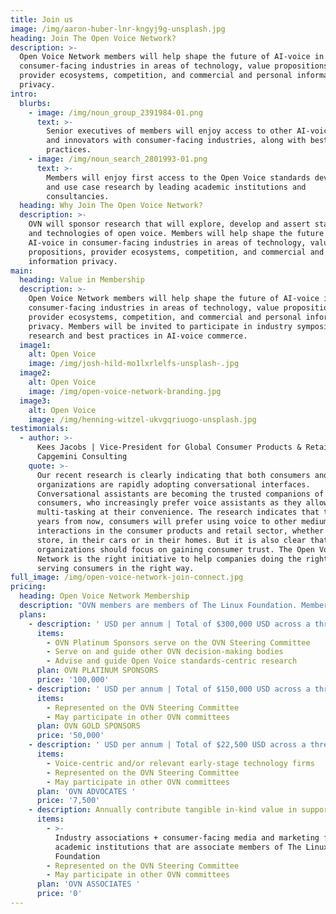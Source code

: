 ```yaml
---
title: Join us
image: /img/aaron-huber-lnr-kngyj9g-unsplash.jpg
heading: Join The Open Voice Network?
description: >-
  Open Voice Network members will help shape the future of AI-voice in
  consumer-facing industries in areas of technology, value propositions,
  provider ecosystems, competition, and commercial and personal information
  privacy.  
intro:
  blurbs:
    - image: /img/noun_group_2391984-01.png
      text: >-
        Senior executives of members will enjoy access to other AI-voice leaders
        and innovators with consumer-facing industries, along with best
        practices.
    - image: /img/noun_search_2801993-01.png
      text: >-
        Members will enjoy first access to the Open Voice standards development
        and use case research by leading academic institutions and
        consultancies.
  heading: Why Join The Open Voice Network?
  description: >-
    OVN will sponsor research that will explore, develop and assert standards
    and technologies of open voice. Members will help shape the future of
    AI-voice in consumer-facing industries in areas of technology, value
    propositions, provider ecosystems, competition, and commercial and personal
    information privacy. 
main:
  heading: Value in Membership
  description: >-
    Open Voice Network members will help shape the future of AI-voice in
    consumer-facing industries in areas of technology, value propositions,
    provider ecosystems, competition, and commercial and personal information
    privacy. Members will be invited to participate in industry symposia on
    research and best practices in AI-voice commerce.
  image1:
    alt: Open Voice
    image: /img/josh-hild-mo1lxrlelfs-unsplash-.jpg
  image2:
    alt: Open Voice
    image: /img/open-voice-network-branding.jpg
  image3:
    alt: Open Voice
    image: /img/henning-witzel-ukvgqriuogo-unsplash.jpg
testimonials:
  - author: >-
      Kees Jacobs | Vice-President for Global Consumer Products & Retail,
      Capgemini Consulting
    quote: >-
      Our recent research is clearly indicating that both consumers and
      organizations are rapidly adopting conversational interfaces.
      Conversational assistants are becoming the trusted companions of
      consumers, who increasingly prefer voice assistants as they allow for
      multi-tasking at their convenience. The research indicates that three
      years from now, consumers will prefer using voice to other mediums for all
      interactions in the consumer products and retail sector, whether it is in
      store, in their cars or in their homes. But it is also clear that
      organizations should focus on gaining consumer trust. The Open Voice
      Network is the right initiative to help companies doing the right things,
      serving consumers in the right way.
full_image: /img/open-voice-network-join-connect.jpg
pricing:
  heading: Open Voice Network Membership
  description: "OVN members are members of The Linux Foundation. Membership is open worldwide to consumer-facing enterprises and public entities, as well as those that advise, represent, or study such enterprises and entities. \_"
  plans:
    - description: ' USD per annum | Total of $300,000 USD across a three-year commitment'
      items:
        - OVN Platinum Sponsors serve on the OVN Steering Committee
        - Serve on and guide other OVN decision-making bodies
        - Advise and guide Open Voice standards-centric research
      plan: OVN PLATINUM SPONSORS
      price: '100,000'
    - description: ' USD per annum | Total of $150,000 USD across a three-year commitment'
      items:
        - Represented on the OVN Steering Committee
        - May participate in other OVN committees
      plan: OVN GOLD SPONSORS
      price: '50,000'
    - description: ' USD per annum | Total of $22,500 USD across a three-year commitment'
      items:
        - Voice-centric and/or relevant early-stage technology firms
        - Represented on the OVN Steering Committee
        - May participate in other OVN committees
      plan: 'OVN ADVOCATES '
      price: '7,500'
    - description: Annually contribute tangible in-kind value in support
      items:
        - >-
          Industry associations + consumer-facing media and marketing firms +
          academic institutions that are associate members of The Linux
          Foundation
        - Represented on the OVN Steering Committee
        - May participate in other OVN committees
      plan: 'OVN ASSOCIATES '
      price: '0'
---
```


